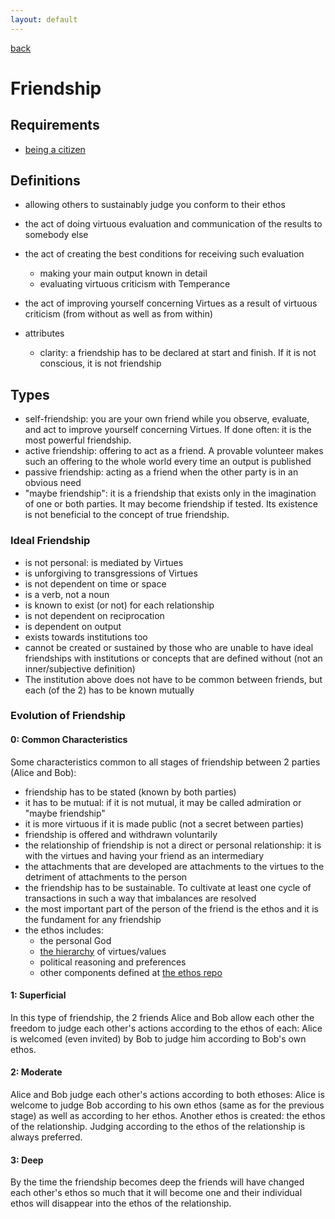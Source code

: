 ```yaml
---
layout: default
---
```

[back](./)

# Friendship

## Requirements

- [being a citizen](citizen.html)

## Definitions

- allowing others to sustainably judge you conform to their ethos

- the act of doing virtuous evaluation and communication of the results to somebody else
- the act of creating the best conditions for receiving such evaluation
    - making your main output known in detail
    - evaluating virtuous criticism with Temperance
- the act of improving yourself concerning Virtues as a result of virtuous criticism (from without as well as from within)
- attributes
    - clarity: a friendship has to be declared at start and finish. If it is not conscious, it is not friendship

## Types

- self-friendship: you are your own friend while you observe, evaluate, and act to improve yourself concerning Virtues. If done often: it is the most powerful friendship.
- active friendship: offering to act as a friend. A provable volunteer makes such an offering to the whole world every time an output is published
- passive friendship: acting as a friend when the other party is in an obvious need
- "maybe friendship": it is a friendship that exists only in the imagination of one or both parties. It may become friendship if tested. Its existence is not beneficial to the concept of true friendship.

### Ideal Friendship

- is not personal: is mediated by Virtues
- is unforgiving to transgressions of Virtues 
- is not dependent on time or space
- is a verb, not a noun
- is known to exist (or not) for each relationship
- is not dependent on reciprocation
- is dependent on output
- exists towards institutions too
- cannot be created or sustained by those who are unable to have ideal friendships with institutions or concepts that are defined without (not an inner/subjective definition)
- The institution above does not have to be common between friends, but each (of the 2) has to be known mutually

### Evolution of Friendship

#### 0: Common Characteristics

Some characteristics common to all stages of friendship between 2 parties (Alice and Bob):
- friendship has to be stated (known by both parties)
- it has to be mutual: if it is not mutual, it may be called admiration or "maybe friendship"
- it is more virtuous if it is made public (not a secret between parties)
- friendship is offered and withdrawn voluntarily
- the relationship of friendship is not a direct or personal relationship: it is with the virtues and having your friend as an intermediary
- the attachments that are developed are attachments to the virtues to the detriment of attachments to the person
- the friendship has to be sustainable. To cultivate at least one cycle of transactions in such a way that imbalances are resolved
- the most important part of the person of the friend is the ethos and it is the fundament for any friendship
- the ethos includes:
    - the personal God
    - [the hierarchy](hierarchy.html) of virtues/values
    - political reasoning and preferences
    - other components defined at [the ethos repo](https://github.com/ctzurcanu/ethos)


#### 1: Superficial

In this type of friendship, the 2 friends Alice and Bob allow each other the freedom to judge each other's actions according to the ethos of each: Alice is welcomed (even invited) by Bob to judge him according to Bob's own ethos.

#### 2: Moderate

Alice and Bob judge each other's actions according to both ethoses: Alice is welcome to judge Bob according to his own ethos (same as for the previous stage) as well as according to her ethos.
Another ethos is created: the ethos of the relationship. Judging according to the ethos of the relationship is always preferred.

#### 3: Deep

By the time the friendship becomes deep the friends will have changed each other's ethos so much that it will become one and their individual ethos will disappear into the ethos of the relationship.